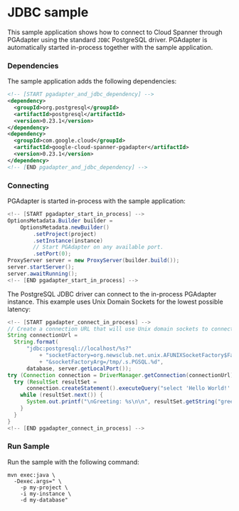 # JDBC sample

This sample application shows how to connect to Cloud Spanner through PGAdapter using the standard
`JDBC` PostgreSQL driver. PGAdapter is automatically started in-process together with the sample
application.

### Dependencies

The sample application adds the following dependencies:

<!--- {x-version-update-start:google-cloud-spanner-pgadapter:released} -->
```xml
<!-- [START pgadapter_and_jdbc_dependency] -->
<dependency>
  <groupId>org.postgresql</groupId>
  <artifactId>postgresql</artifactId>
  <version>0.23.1</version>
</dependency>
<dependency>
  <groupId>com.google.cloud</groupId>
  <artifactId>google-cloud-spanner-pgadapter</artifactId>
  <version>0.23.1</version>
</dependency>
<!-- [END pgadapter_and_jdbc_dependency] -->
```
<!--- {x-version-update-end} -->

### Connecting
PGAdapter is started in-process with the sample application:

```java
<!-- [START pgadapter_start_in_process] -->
OptionsMetadata.Builder builder =
    OptionsMetadata.newBuilder()
        .setProject(project)
        .setInstance(instance)
        // Start PGAdapter on any available port.
        .setPort(0);
ProxyServer server = new ProxyServer(builder.build());
server.startServer();
server.awaitRunning();
<!-- [END pgadapter_start_in_process] -->
```

The PostgreSQL JDBC driver can connect to the in-process PGAdapter instance. This example uses
Unix Domain Sockets for the lowest possible latency:

```java
<!-- [START pgadapter_connect_in_process] -->
// Create a connection URL that will use Unix domain sockets to connect to PGAdapter.
String connectionUrl =
  String.format(
      "jdbc:postgresql://localhost/%s?"
          + "socketFactory=org.newsclub.net.unix.AFUNIXSocketFactory$FactoryArg"
          + "&socketFactoryArg=/tmp/.s.PGSQL.%d",
      database, server.getLocalPort());
try (Connection connection = DriverManager.getConnection(connectionUrl)) {
  try (ResultSet resultSet = 
      connection.createStatement().executeQuery("select 'Hello World!' as greeting")) {
    while (resultSet.next()) {
      System.out.printf("\nGreeting: %s\n\n", resultSet.getString("greeting"));
    }
  }
}
<!-- [END pgadapter_connect_in_process] -->
```

### Run Sample

Run the sample with the following command:

```shell
mvn exec:java \
  -Dexec.args=" \
    -p my-project \
    -i my-instance \
    -d my-database"
```
